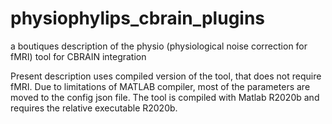 # physiophylips_cbrain_plugins
a boutiques description of the physio (physiological noise correction for fMRI) tool for CBRAIN integration

Present description uses compiled version of the tool, that does not require fMRI. Due to limitations of MATLAB compiler, most of the parameters are moved to the config json file. The tool is compiled with Matlab R2020b and requires the relative executable R2020b.
